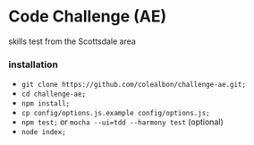 # Code Challenge (AE)
skills test from the Scottsdale area

### installation
* ```git clone https://github.com/colealbon/challenge-ae.git;```  
* ```cd challenge-ae;```  
* ```npm install;```  
* ```cp config/options.js.example config/options.js;```  
* ```npm test;``` or ```mocha --ui=tdd --harmony test``` (optional)
* ```node index;```
